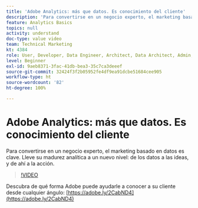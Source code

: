 ```yaml
---
title: 'Adobe Analytics: más que datos. Es conocimiento del cliente'
description: 'Para convertirse en un negocio experto, el marketing basado en datos es clave. Lleve su madurez analítica a un nuevo nivel: de los datos a las ideas, y de ahí a la acción.'
feature: Analytics Basics
topics: null
activity: understand
doc-type: value video
team: Technical Marketing
kt: 4384
role: User, Developer, Data Engineer, Architect, Data Architect, Admin, Leader
level: Beginner
exl-id: 9aeb8371-3fac-41db-bea3-35c7ca3deeef
source-git-commit: 32424f3f2b05952fe4df9ea91dcbe51684cee905
workflow-type: ht
source-wordcount: '82'
ht-degree: 100%

---
```


# Adobe Analytics: más que datos. Es conocimiento del cliente

Para convertirse en un negocio experto, el marketing basado en datos es clave. Lleve su madurez analítica a un nuevo nivel: de los datos a las ideas, y de ahí a la acción.

>[!VIDEO](https://video.tv.adobe.com/v/31502/?quality=12)

Descubra de qué forma Adobe puede ayudarle a conocer a su cliente desde cualquier ángulo: [https://adobe.ly/2CabND4](https://adobe.ly/2CabND4)
